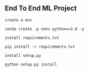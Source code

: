 ## End To End ML Project

```
create a env

conda create -p venv python==3.8 -y
```

```
install requirements.txt

pip install -r requirements.txt
```

```
install setup.py

python setup.py install
```
